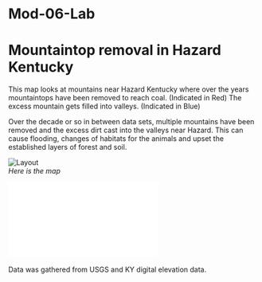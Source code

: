 # Mod-06-Lab
# Mountaintop removal in Hazard Kentucky

This map looks at mountains near Hazard Kentucky where over the years mountaintops have been removed to reach coal. (Indicated in Red) The excess mountain gets filled into valleys. (Indicated in Blue) 



Over the decade or so in between data sets, multiple mountains have been removed and the excess dirt cast into the valleys near Hazard. This can cause flooding, changes of habitats for the animals and upset the established layers of forest and soil. 

![Layout](map.jpg)     
*Here is the map*

![Link to high-resolution version](MTR.pdf)     

Data was gathered from USGS and KY digital elevation data. 